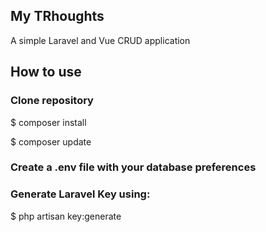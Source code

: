 

## My TRhoughts

A simple Laravel and Vue CRUD application 

## How to use

### Clone repository

$ composer install

$ composer update

### Create a .env file with your database preferences

### Generate Laravel Key using:

$ php artisan key:generate


